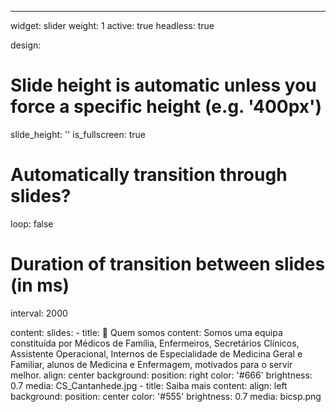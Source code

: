 ---
widget: slider
weight: 1
active: true
headless: true

design:
  # Slide height is automatic unless you force a specific height (e.g. '400px')
  slide_height: ''
  is_fullscreen: true
  # Automatically transition through slides?
  loop: false
  # Duration of transition between slides (in ms)
  interval: 2000

content:
  slides:
    - title: 👋 Quem somos
      content: Somos uma equipa constituída por Médicos de Família, Enfermeiros, Secretários Clínicos, Assistente Operacional,  Internos de Especialidade de Medicina Geral e Familiar, alunos de Medicina e Enfermagem, motivados para o servir melhor.
      align: center
      background:
        position: right
        color: '#666'
        brightness: 0.7
        media: CS_Cantanhede.jpg
    - title: Saiba mais
      content:
      align: left
      background:
        position: center
        color: '#555'
        brightness: 0.7
        media: bicsp.png